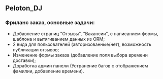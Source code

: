 ## Peloton_DJ
### Фриланс заказ, основные задачи: 
- Добавление страниц "Отзывы", "Вакансии", с написанием формы, шаблона и вытягиванием данных из ORM;
- 2 вида для пользователей (авторизованные/нет), возможность публикации отзывов;
- Изменение формы заказа (добавление поля выбора времени доставки);
- Доработка админ панели (Устранение багов с отображением фамилии, добавление времени).
